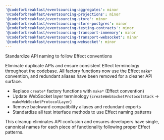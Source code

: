 ```yaml
---
'@codeforbreakfast/eventsourcing-aggregates': minor
'@codeforbreakfast/eventsourcing-projections': minor
'@codeforbreakfast/eventsourcing-store': minor
'@codeforbreakfast/eventsourcing-store-postgres': minor
'@codeforbreakfast/eventsourcing-testing-contracts': minor
'@codeforbreakfast/eventsourcing-transport-inmemory': minor
'@codeforbreakfast/eventsourcing-transport-websocket': minor
'@codeforbreakfast/eventsourcing-websocket': minor
---
```


Standardize API naming to follow Effect conventions

Eliminate duplicate APIs and ensure consistent Effect terminology throughout the codebase. All factory functions now use the Effect `make*` convention, and redundant aliases have been removed for a cleaner API surface.

- Replace `create*` factory functions with `make*` (Effect convention)
- Update WebSocket layer terminology (`createWebSocketProtocolStack` → `makeWebSocketProtocolLayer`)
- Remove backward compatibility aliases and redundant exports
- Standardize all test interface methods to use Effect naming patterns

This cleanup eliminates API confusion and ensures developers have single, canonical names for each piece of functionality following proper Effect patterns.
